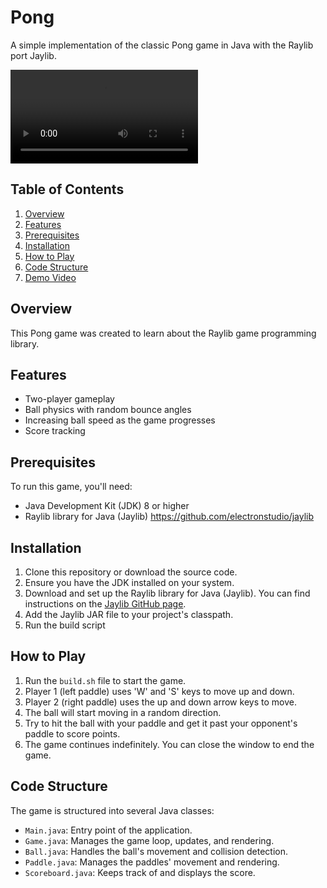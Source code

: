 # Pong

A simple implementation of the classic Pong game in Java with the Raylib port
Jaylib.

![Pong Game Demo](assets/demo.mov)

## Table of Contents
1. [Overview](#overview)
2. [Features](#features)
3. [Prerequisites](#prerequisites)
4. [Installation](#installation)
5. [How to Play](#how-to-play)
6. [Code Structure](#code-structure)
7. [Demo Video](#demo-video)

## Overview

This Pong game was created to learn about the Raylib game programming library.

## Features

- Two-player gameplay
- Ball physics with random bounce angles
- Increasing ball speed as the game progresses
- Score tracking

## Prerequisites

To run this game, you'll need:

- Java Development Kit (JDK) 8 or higher
- Raylib library for Java (Jaylib) https://github.com/electronstudio/jaylib

## Installation

1. Clone this repository or download the source code.
2. Ensure you have the JDK installed on your system.
3. Download and set up the Raylib library for Java (Jaylib). You can find instructions on the [Jaylib GitHub page](https://github.com/electronstudio/jaylib).
4. Add the Jaylib JAR file to your project's classpath.
5. Run the build script

## How to Play

1. Run the `build.sh` file to start the game.
2. Player 1 (left paddle) uses 'W' and 'S' keys to move up and down.
3. Player 2 (right paddle) uses the up and down arrow keys to move.
4. The ball will start moving in a random direction.
5. Try to hit the ball with your paddle and get it past your opponent's paddle to score points.
6. The game continues indefinitely. You can close the window to end the game.

## Code Structure

The game is structured into several Java classes:

- `Main.java`: Entry point of the application.
- `Game.java`: Manages the game loop, updates, and rendering.
- `Ball.java`: Handles the ball's movement and collision detection.
- `Paddle.java`: Manages the paddles' movement and rendering.
- `Scoreboard.java`: Keeps track of and displays the score.
